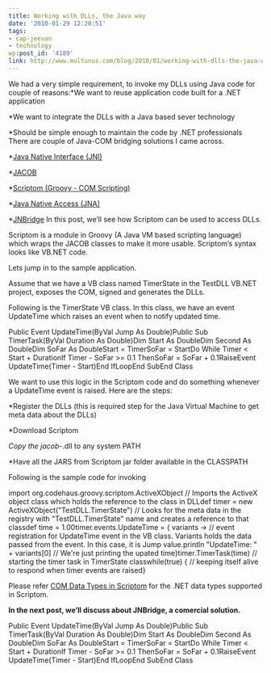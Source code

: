```yaml
---
title: Working with DLLs, the Java way
date: '2010-01-29 12:20:51'
tags:
- cap-jeevan
- technology
wp:post_id: '4189'
link: http://www.multunus.com/blog/2010/01/working-with-dlls-the-java-way/
---
```


We had a very simple requirement, to invoke my DLLs using Java code for couple of reasons:*We want to reuse application code built for a .NET application

	
*We want to integrate the DLLs with a Java based sever technology

	
*Should be simple enough to maintain the code by .NET professionals
There are couple of Java-COM bridging solutions I came across.

*[Java Native Interface (JNI)](http://en.wikipedia.org/wiki/Java_Native_Interface)

	
*[JACOB](http://sourceforge.net/projects/jacob-project/)

	
*[Scriptom (Groovy - COM Scripting)](http://groovy.codehaus.org/COM+Scripting)

	
*[Java Native Access (JNA)](https://jna.dev.java.net/)

	
*[JNBridge](http://www.jnbridge.com/)
In this post, we’ll see how Scriptom can be used to access DLLs.

Scriptom is a module in Groovy (A Java VM based scripting language) which wraps the JACOB classes to make it more usable. Scriptom’s syntax looks like VB.NET code.

Lets jump in to the sample application.

Assume that we have a VB class named TimerState in the TestDLL VB.NET project, exposes the COM, signed and generates the DLLs.

Following is the TimerState VB class. In this class, we have an event 
UpdateTime which raises an event when to notify updated time.


Public Event UpdateTime(ByVal Jump As Double)Public Sub TimerTask(ByVal Duration As Double)Dim Start As DoubleDim Second As DoubleDim SoFar As DoubleStart = TimerSoFar = StartDo While Timer < Start + DurationIf Timer - SoFar >= 0.1 ThenSoFar = SoFar + 0.1RaiseEvent UpdateTime(Timer - Start)End IfLoopEnd SubEnd Class

We want to use this logic in the Scriptom code and do something whenever a UpdateTime event is raised. Here are the steps:


*Register the DLLs (this is required step for the Java Virtual Machine to get meta data about the DLLs)

  
*Download Scriptom

  
*Copy the jacob-*.dll to any system PATH

  
*Have all the JARS from Scriptom jar folder available in the CLASSPATH

Following is the sample code for invoking


import org.codehaus.groovy.scriptom.ActiveXObject // Imports the ActiveX object class which holds the reference to the class in DLLdef timer = new ActiveXObject("TestDLL.TimerState") // Looks for the meta data in the registry with "TestDLL.TimerState" name and creates a reference to that classdef time = 1.00timer.events.UpdateTime = { variants -> // event registration for UpdateTime event in the VB class. Variants holds the data passed from the event. In this case, it is Jump value.println "UpdateTime: " + variants[0] // We're just printing the upated time}timer.TimerTask(time) // starting the timer task in TimerState classwhile(true) { // keeping itself alive to respond when timer events are raised}


Please refer 
[COM Data Types in Scriptom](http://groovy.codehaus.org/COM+Data+Types+in+Scriptom) for the .NET data types supported in Scriptom.

**In the next post, we’ll discuss about JNBridge, a comercial solution.**


Public Event UpdateTime(ByVal Jump As Double)Public Sub TimerTask(ByVal Duration As Double)Dim Start As DoubleDim Second As DoubleDim SoFar As DoubleStart = TimerSoFar = StartDo While Timer < Start + DurationIf Timer - SoFar >= 0.1 ThenSoFar = SoFar + 0.1RaiseEvent UpdateTime(Timer - Start)End IfLoopEnd SubEnd Class
